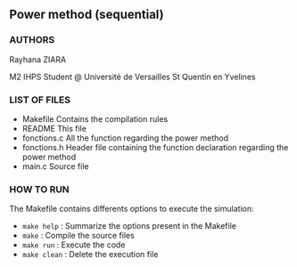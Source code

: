 ## Power method (sequential)

### AUTHORS

Rayhana ZIARA

M2 IHPS Student @ Université de Versailles St Quentin en Yvelines

### LIST OF FILES

- Makefile        Contains the compilation rules
- README          This file
- fonctions.c     All the function regarding the power method
- fonctions.h     Header file containing the function declaration
                  regarding the power method
- main.c          Source file

### HOW TO RUN

The Makefile contains differents options to execute the simulation:
- `make help`  : Summarize the options present in the Makefile
- `make`       : Compile the source files
- `make run`   : Execute the code
- `make clean` : Delete the execution file


